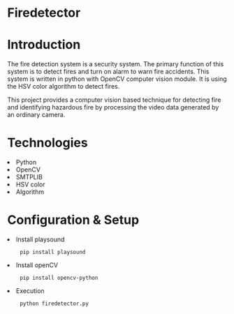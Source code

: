 # Firedetector
<h1>Introduction</h1>

The fire detection system is a security system. The primary function of this system is to detect fires and turn on alarm to warn fire accidents. This system is written in python with OpenCV computer vision module. It is using the HSV color algorithm to detect fires.

This project provides a computer vision based technique for detecting fire and identifying hazardous fire by processing the video data generated by an ordinary camera.

<h1>Technologies</h1>
<li>Python</li>
<li>OpenCV</li>
<li>SMTPLIB</li>
<li>HSV color</li>
<li>Algorithm</li>
<h1>Configuration & Setup</h1>
<li>Install playsound</li>

        pip install playsound

<li>Install openCV</li>

        pip install opencv-python

<li>Execution</li>

        python firedetector.py
